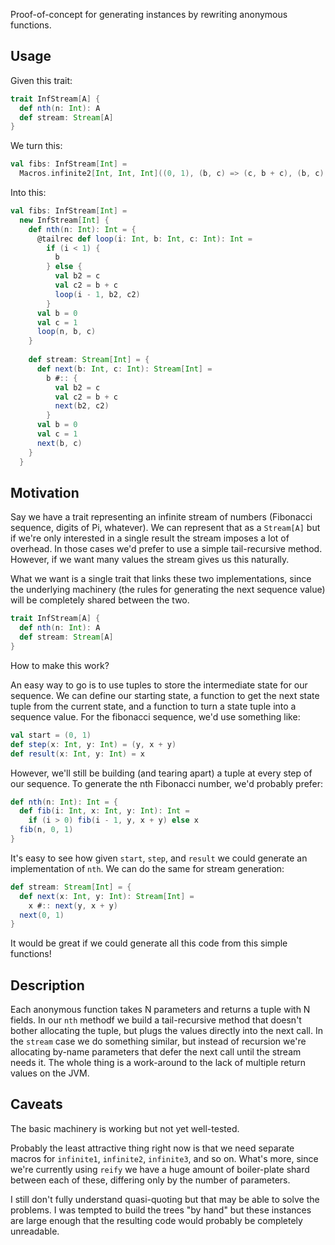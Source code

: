 Proof-of-concept for generating instances by rewriting anonymous functions.

## Usage

Given this trait:

```scala
trait InfStream[A] {
  def nth(n: Int): A
  def stream: Stream[A]
}
```

We turn this:

```scala
val fibs: InfStream[Int] =
  Macros.infinite2[Int, Int, Int]((0, 1), (b, c) => (c, b + c), (b, c) => b)
```

Into this:

```scala
val fibs: InfStream[Int] =
  new InfStream[Int] {
    def nth(n: Int): Int = {
      @tailrec def loop(i: Int, b: Int, c: Int): Int =
        if (i < 1) {
          b
        } else {
          val b2 = c
          val c2 = b + c
          loop(i - 1, b2, c2)
        }
      val b = 0
      val c = 1
      loop(n, b, c)
    }
  
    def stream: Stream[Int] = {
      def next(b: Int, c: Int): Stream[Int] =
        b #:: {
          val b2 = c
          val c2 = b + c
          next(b2, c2)
        }
      val b = 0
      val c = 1
      next(b, c)
    }
  }
```

## Motivation

Say we have a trait representing an infinite stream of numbers
(Fibonacci sequence, digits of Pi, whatever). We can represent that as
a `Stream[A]` but if we're only interested in a single result the
stream imposes a lot of overhead. In those cases we'd prefer to use a
simple tail-recursive method. However, if we want many values the
stream gives us this naturally.

What we want is a single trait that links these two implementations,
since the underlying machinery (the rules for generating the next
sequence value) will be completely shared between the two.

```scala
trait InfStream[A] {
  def nth(n: Int): A
  def stream: Stream[A]
}
```

How to make this work?

An easy way to go is to use tuples to store the intermediate state for
our sequence. We can define our starting state, a function to get the
next state tuple from the current state, and a function to turn a
state tuple into a sequence value. For the fibonacci sequence, we'd
use something like:

```scala
val start = (0, 1)
def step(x: Int, y: Int) = (y, x + y)
def result(x: Int, y: Int) = x
```

However, we'll still be building (and tearing apart) a tuple at every
step of our sequence. To generate the nth Fibonacci number, we'd
probably prefer:

```scala
def nth(n: Int): Int = {
  def fib(i: Int, x: Int, y: Int): Int =
    if (i > 0) fib(i - 1, y, x + y) else x
  fib(n, 0, 1)
}
```

It's easy to see how given `start`, `step`, and `result` we could
generate an implementation of `nth`. We can do the same for stream
generation:

```scala
def stream: Stream[Int] = {
  def next(x: Int, y: Int): Stream[Int] =
    x #:: next(y, x + y)
  next(0, 1)
}
```

It would be great if we could generate all this code from this simple
functions!

## Description

Each anonymous function takes N parameters and returns a tuple with N
fields.  In our `nth` methodf we build a tail-recursive method that
doesn't bother allocating the tuple, but plugs the values directly
into the next call. In the `stream` case we do something similar, but
instead of recursion we're allocating by-name parameters that defer
the next call until the stream needs it. The whole thing is a
work-around to the lack of multiple return values on the JVM.

## Caveats

The basic machinery is working but not yet well-tested.

Probably the least attractive thing right now is that we need separate
macros for `infinite1`, `infinite2`, `infinite3`, and so on. What's
more, since we're currently using `reify` we have a huge amount of
boiler-plate shard between each of these, differing only by the number
of parameters.

I still don't fully understand quasi-quoting but that may be able to
solve the problems. I was tempted to build the trees "by hand" but
these instances are large enough that the resulting code would
probably be completely unreadable.
